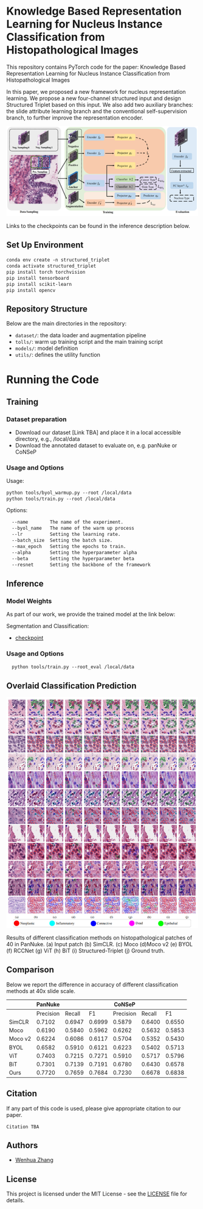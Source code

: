 # Knowledge Based Representation Learning for Nucleus Instance Classification from Histopathological Images

This repository contains PyTorch code for the paper:
Knowledge Based Representation Learning for Nucleus Instance Classification from Histopathological Images

In this paper, we proposed a new framework for nucleus representation learning. We propose a new four-channel
 structured input and design Structured Triplet based on this input. We also add two auxiliary branches: the slide
  attribute learning branch and the conventional self-supervision branch, to further improve the representation encoder.

![](ft_local/pipeline_shrink_00.png)

Links to the checkpoints can be found in the inference description below.


## Set Up Environment

```
conda env create -n structured_triplet
conda activate structured_triplet
pip install torch torchvision
pip install tensorboard
pip install scikit-learn
pip install opencv
```


## Repository Structure

Below are the main directories in the repository: 

- `dataset/`: the data loader and augmentation pipeline
- `tolls/`: warm up training script and the main training script
- `models/`: model definition 
- `utils/`: defines the utility function 

# Running the Code

## Training

###  Dataset preparation
- Download our dataset [Link TBA] and place it in a local accessible directory, e.g., /local/data
- Download the annotated dataset to evaluate on, e.g. panNuke or CoNSeP

### Usage and Options

Usage: <br />
```
python tools/byol_warmup.py --root /local/data
python tools/train.py --root /local/data
```

Options:
```
  --name        The name of the experiment.
  --byol_name   The name of the warm up process
  --lr          Setting the learning rate.  
  --batch_size  Setting the batch size.
  --max_epoch   Setting the epochs to train.
  --alpha       Setting the hyperparameter alpha
  --beta        Setting the hyperparameter beta
  --resnet      Setting the backbone of the framework
```


## Inference

  
### Model Weights

As part of our work, we provide the trained model at the link below: 

Segmentation and Classification:
- [checkpoint](https://drive.google.com/file/d/1-z3ZbSeNN6I_foJmRC0Wgo1NJ0Pt9d_t/view?usp=sharing)



### Usage and Options
```
  python tools/train.py --root_eval /local/data
```


## Overlaid Classification Prediction

<p float="left">
  <img src="ft_local/classification.png" alt="Segmentation" width="870" />
</p>

Results of different classification methods on histopathological patches of 40 in PanNuke. (a) Input patch (b) SimCLR. (c) Moco (d)Moco v2 (e) BYOL (f) RCCNet (g) ViT (h) BiT (i) Structured-Triplet (j) Ground truth.



## Comparison

Below we report the difference in accuracy of different classification methods at 40x slide scale. 

|            | PanNuke    |            |           | CoNSeP    |            |           |
| -----------|----------- | -----------|-----------|-----------|------------|-----------|
|            | Precision  | Recall     | F1        |Precision  | Recall     |F1         |
| SimCLR     | 0.7102     | 0.6947     | 0.6999    |0.5879     | 0.6400     | 0.6550    |
| Moco       | 0.6190     | 0.5840     | 0.5962    |0.6262     | 0.5632     | 0.5853    |
| Moco v2    | 0.6224     | 0.6086     | 0.6117    |0.5704     | 0.5352     | 0.5430    |
| BYOL       | 0.6582     | 0.5910     | 0.6121    |0.6223     | 0.5402     | 0.5713    |
| ViT        | 0.7403     | 0.7215     | 0.7271    |0.5910     | 0.5717     | 0.5796    |
| BiT        | 0.7301     | 0.7139     | 0.7191    |0.6780     | 0.6430     | 0.6578    |
| Ours       | 0.7720     | 0.7659     | 0.7684    |0.7230     | 0.6678     | 0.6838    |




## Citation

If any part of this code is used, please give appropriate citation to our paper. <br />

```
Citation TBA
```

## Authors

* [Wenhua Zhang](https://github.com/WinnieLaugh)

## License

This project is licensed under the MIT License - see the [LICENSE](LICENSE) file for details. 


